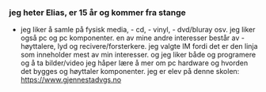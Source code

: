 ### jeg heter Elias, er 15 år og kommer fra stange



- jeg liker å samle på fysisk media, - cd, - vinyl, - dvd/bluray osv. jeg liker også pc og pc komponenter. en av mine andre interesser består av - høyttalere, lyd og recivere/forsterkere.
jeg valgte IM fordi det er den linja som inneholder mest av min interesser. og jeg liker både og programere og å ta bilder/video
jeg håper lære å mer om pc hardware og hvorden det bygges og høyttaler komponenter.
jeg er elev på denne skolen: https://www.gjennestadvgs.no